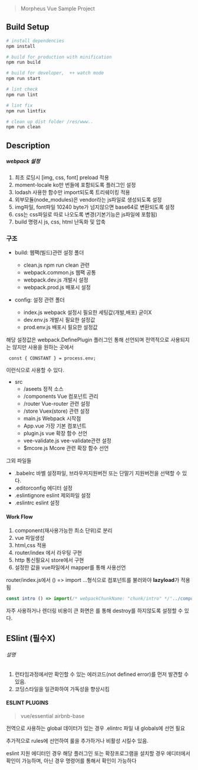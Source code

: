 
> Morpheus Vue Sample Project

## Build Setup

``` bash
# install dependencies
npm install

# build for production with minification
npm run build

# build for developer,  ++ watch mode
npm run start

# lint check
npm run lint

# lint fix
npm run lintfix

# clean up dist folder /res/www..
npm run clean
```

## Description
##### webpack 설정
1. 최초 로딩시 [img, css, font] preload 적용
2. moment-locale ko만 번들에 포함되도록 플러그인 설정
3. lodash 사용한 함수만 import되도록 트리쉐이킹 적용
4. 외부모듈(node_modules)은 vendor라는 js파일로 생성되도록 설정
5. img파일, font파일 10240 byte가 넘지않으면 base64로 변환되도록 설정
6. css는 css파일로 따로 나오도록 변경(기본기능은 js파일에 포함됨)
7. build 명령시 js, css, html 난독화 및 압축


### 구조

* build: 웹팩(빌드)관련 설정 폴더 
  * clean.js  npm run clean 관련
  * webpack.common.js  웹팩 공통
  * webpack.dev.js  개발시 설정
  * webpack.prod.js  배포시 설정


* config: 설정 관련 폴더
  * index.js webpack 설정시 필요한 세팅값(개발,배포) 굳이X
  * dev.env.js 개발시 필요한 설정값
  * prod.env.js 배포시 필요한 설정값
 
 
 해당 설정값은 webpack.DefinePlugin 플러그인 통해 선언되며 전역적으로 사용되지는 않지만 사용을 원하는 곳에서 
```
 const { CONSTANT } = process.env;
 ```
 이런식으로 사용할 수 있다.
 
* src
  * /aseets 정적 소스
  * /components Vue 컴포넌트 관리
  * /router Vue-router 관련 설정
  * /store Vuex(store) 관련 설정
  * main.js Webpack 시작점
  * App.vue 가장 기본 컴포넌트
  * plugin.js vue 확장 함수 선언
  * vee-validate.js vee-validate관련 설정
  * $mcore.js Mcore 관련 확장 함수 선언
  

그외 파일들
* .babelrc 바벨 설정파일, 브라우저지원버전 또는 단말기 지원버전을 선택할 수 있다.
* .editorconfig 에디터 설정
* .eslintignore eslint 제외파일 설정
* .eslintrc eslint 설정
 

 #### Work Flow
 1. component(재사용가능한 최소 단위)로 분리
 2. vue 파일생성
 3. html,css 적용
 4. router/index 에서 라우팅 구현
 5. http 통신필요시 store에서 구현
 6. 설정한 값을 vue파일에서 mapper를 통해 사용선언

router/index.js에서   () => import ...형식으로 컴포넌트를 불러와야 **lazyload**가 적용됨
```js
const intro () => import(/* webpackChunkName: "chunk/intro" */'../components/intro');
```
 자주 사용하거나 렌더링 비용이 큰 화면은  <keep-alive>를 통해 destroy를 하지않도록 설정할 수 있다.


## ESlint (필수X)
###### 설명
1. 런타임과정에서만 확인할 수 있는 에러코드(not defined error)를
   먼저 발견할 수 있음.
2. 코딩스타일을 일관화하여 가독성을 향상시킴

#### ESLINT PLUGINS
> vue/essential
> airbnb-base

전역으로 사용하는 global 데이터가 있는 경우
.elintrc 파일 내 globals에 선언 필요

추가적으로 rules에 선언하여 룰을 추가하거나 비활성 시킬수 있음.

eslint 지원 에디터인 경우 해당 플러그인 또는 확장프로그램을 설치할 경우 에디터에서 확인이 가능하며, 아닌 경우 명령어를 통해서 확인이 가능하다
